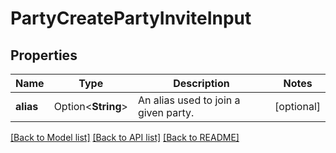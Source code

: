 # PartyCreatePartyInviteInput

## Properties

Name | Type | Description | Notes
------------ | ------------- | ------------- | -------------
**alias** | Option<**String**> | An alias used to join a given party. | [optional]

[[Back to Model list]](../README.md#documentation-for-models) [[Back to API list]](../README.md#documentation-for-api-endpoints) [[Back to README]](../README.md)


